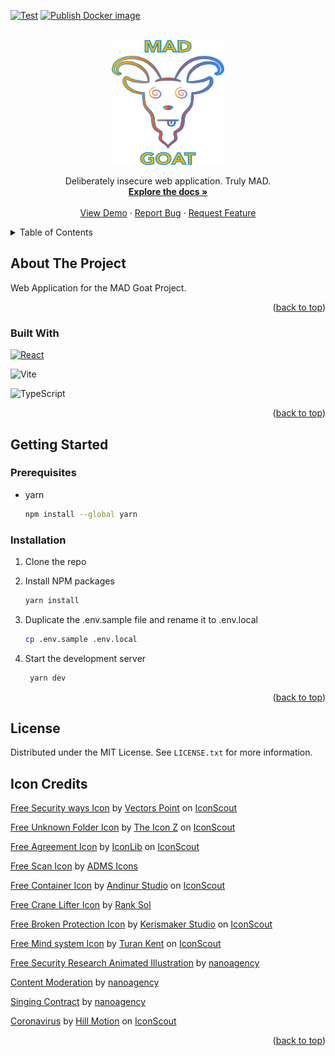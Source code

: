 <a name="readme-top"></a>

[![Test][gha-test-badge]][gha-test-url] [![Publish Docker image][gha-build-badge]][gha-build-url]

<!-- PROJECT LOGO -->
<br />
<div align="center">
  <a href="https://github.com/MAD-Goat-Project/mad-web-app">
    <img src="images/mad-goat.png" alt="Logo" width="180" height="200">
  </a>

  <p align="center">
    Deliberately insecure web application. Truly MAD.
    <br />
    <a href="https://github.com/MAD-Goat-Project/mad-web-app"><strong>Explore the docs »</strong></a>
    <br />
    <br />
    <a href="https://github.com/MAD-Goat-Project/mad-web-app">View Demo</a>
    ·
    <a href="https://github.com/MAD-Goat-Project/mad-web-app">Report Bug</a>
    ·
    <a href="https://github.com/MAD-Goat-Project/mad-web-app">Request Feature</a>
  </p>
</div>

<!-- TABLE OF CONTENTS -->
<details>
  <summary>Table of Contents</summary>
  <ol>
    <li>
      <a href="#about-the-project">About The Project</a>
      <ul>
        <li><a href="#built-with">Built With</a></li>
      </ul>
    </li>
    <li>
      <a href="#getting-started">Getting Started</a>
      <ul>
        <li><a href="#prerequisites">Prerequisites</a></li>
        <li><a href="#installation">Installation</a></li>
      </ul>
    </li>
    <li><a href="#license">License</a></li>
  </ol>
</details>

<!-- ABOUT THE PROJECT -->

## About The Project

Web Application for the MAD Goat Project.

<p align="right">(<a href="#readme-top">back to top</a>)</p>

### Built With

[![React][react.js]][react-url]

![Vite]

![TypeScript]

<p align="right">(<a href="#readme-top">back to top</a>)</p>

<!-- GETTING STARTED -->

## Getting Started

### Prerequisites

- yarn
  ```sh
  npm install --global yarn
  ```

### Installation

1. Clone the repo

2. Install NPM packages
   ```sh
   yarn install
   ```
3. Duplicate the .env.sample file and rename it to .env.local
   ```sh
   cp .env.sample .env.local
   ```
4. Start the development server
   ```sh
    yarn dev
   ```

<p align="right">(<a href="#readme-top">back to top</a>)</p>

<!-- LICENSE -->

## License

Distributed under the MIT License. See `LICENSE.txt` for more information.

## Icon Credits

<a href="https://iconscout.com/icons/security-ways" target="_blank">Free Security ways Icon</a> by <a href="https://iconscout.com/contributors/hana-arif">Vectors Point</a> on <a href="https://iconscout.com">IconScout</a>

<a href="https://iconscout.com/icons/unknown-folder" target="_blank">Free Unknown Folder Icon</a> by <a href="https://iconscout.com/contributors/theiconz">The Icon Z</a> on <a href="https://iconscout.com">IconScout</a>

<a href="https://iconscout.com/icons/agreement" target="_blank">Free Agreement Icon</a> by <a href="https://iconscout.com/contributors/iconlib">IconLib</a> on <a href="https://iconscout.com">IconScout</a>

<a href="https://iconscout.com/icons/scan" target="_blank">Free Scan Icon</a> by <a href="https://iconscout.com/contributors/adms-icon" target="_blank">ADMS Icons</a>

<a href="https://iconscout.com/icons/container" target="_blank">Free Container Icon</a> by <a href="https://iconscout.com/contributors/andinur">Andinur Studio</a> on <a href="https://iconscout.com">IconScout</a>

<a href="https://iconscout.com/icons/crane-lifter" target="_blank">Free Crane Lifter Icon</a> by <a href="https://iconscout.com/contributors/promotion-king" target="_blank">Rank Sol</a>

<a href="https://iconscout.com/icons/broken-protection" target="_blank">Free Broken Protection Icon</a> by <a href="https://iconscout.com/contributors/kerismaker">Kerismaker Studio</a> on <a href="https://iconscout.com">IconScout</a>

<a href="https://iconscout.com/icons/mind-system" target="_blank">Free Mind system Icon</a> by <a href="https://iconscout.com/contributors/turan-kent">Turan Kent</a> on <a href="https://iconscout.com">IconScout</a>

<a href="https://iconscout.com/lotties/security-research" target="_blank">Free Security Research  Animated Illustration</a> by <a href="https://iconscout.com/contributors/nanoagency" target="_blank">nanoagency</a>

<a href="https://iconscout.com/lottie-animations/content-moderation" class="text-underline font-size-sm" target="_blank">Content Moderation</a> by <a href="https://iconscout.com/contributors/nanoagency" class="text-underline font-size-sm" target="_blank">nanoagency</a>

<a href="https://iconscout.com/lottie-animations/singing-contract" class="text-underline font-size-sm" target="_blank">Singing Contract</a> by <a href="https://iconscout.com/contributors/nanoagency" class="text-underline font-size-sm" target="_blank">nanoagency</a>

<a href="https://iconscout.com/lottie-animations/coronavirus" class="text-underline font-size-sm" target="_blank">Coronavirus</a> by <a href="https://iconscout.com/contributors/hill-motion" class="text-underline font-size-sm">Hill Motion</a> on <a href="https://iconscout.com" class="text-underline font-size-sm">IconScout</a>

<p align="right">(<a href="#readme-top">back to top</a>)</p>

<!-- MARKDOWN LINKS & IMAGES -->
<!-- https://www.markdownguide.org/basic-syntax/#reference-style-links -->

[contributors-shield]: https://img.shields.io/github/contributors/MAD-Goat-Project/mad-web-app.svg?style=for-the-badge
[contributors-url]: https://github.com/MAD-Goat-Project/mad-web-app/graphs/contributors
[forks-shield]: https://img.shields.io/github/forks/MAD-Goat-Project/mad-web-app.svg?style=for-the-badge
[forks-url]: https://github.com/MAD-Goat-Project/mad-web-app/network/members
[stars-shield]: https://img.shields.io/github/stars/MAD-Goat-Project/mad-web-app.svg?style=for-the-badge
[stars-url]: https://github.com/MAD-Goat-Project/mad-web-app/stargazers
[issues-shield]: https://img.shields.io/github/issues/MAD-Goat-Project/mad-web-app.svg?style=for-the-badge
[issues-url]: https://github.com/MAD-Goat-Project/mad-web-app/issues
[license-shield]: https://img.shields.io/github/license/MAD-Goat-Project/mad-web-app.svg?style=for-the-badge
[license-url]: https://github.com/MAD-Goat-Project/mad-web-app/blob/main/LICENSE
[product-screenshot]: images/screenshot.png
[next.js]: https://img.shields.io/badge/next.js-000000?style=for-the-badge&logo=nextdotjs&logoColor=white
[next-url]: https://nextjs.org/
[react.js]: https://img.shields.io/badge/React-20232A?style=for-the-badge&logo=react&logoColor=61DAFB
[react-url]: https://reactjs.org/
[vue.js]: https://img.shields.io/badge/Vue.js-35495E?style=for-the-badge&logo=vuedotjs&logoColor=4FC08D
[vue-url]: https://vuejs.org/
[angular.io]: https://img.shields.io/badge/Angular-DD0031?style=for-the-badge&logo=angular&logoColor=white
[angular-url]: https://angular.io/
[svelte.dev]: https://img.shields.io/badge/Svelte-4A4A55?style=for-the-badge&logo=svelte&logoColor=FF3E00
[svelte-url]: https://svelte.dev/
[laravel.com]: https://img.shields.io/badge/Laravel-FF2D20?style=for-the-badge&logo=laravel&logoColor=white
[laravel-url]: https://laravel.com
[bootstrap.com]: https://img.shields.io/badge/Bootstrap-563D7C?style=for-the-badge&logo=bootstrap&logoColor=white
[bootstrap-url]: https://getbootstrap.com
[jquery.com]: https://img.shields.io/badge/jQuery-0769AD?style=for-the-badge&logo=jquery&logoColor=white
[jquery-url]: https://jquery.com
[gha-test-badge]: https://github.com/MAD-Goat-Project/mad-web-app/actions/workflows/test.yml/badge.svg
[gha-test-url]: https://github.com/MAD-Goat-Project/mad-web-app/actions/workflows/test.yml
[gha-build-badge]: https://github.com/MAD-Goat-Project/mad-web-app/actions/workflows/publish.yml/badge.svg
[gha-build-url]: https://github.com/MAD-Goat-Project/mad-web-app/actions/workflows/publish.yml
[contributors-shield]: https://img.shields.io/github/contributors/MAD-Goat-Project/mad-web-app.svg?style=for-the-badge
[contributors-url]: https://github.com/MAD-Goat-Project/mad-web-app/graphs/contributors
[forks-shield]: https://img.shields.io/github/forks/MAD-Goat-Project/mad-web-app.svg?style=for-the-badge
[forks-url]: https://github.com/MAD-Goat-Project/mad-web-app/network/members
[stars-shield]: https://img.shields.io/github/stars/MAD-Goat-Project/mad-web-app.svg?style=for-the-badge
[license-shield]: https://img.shields.io/github/license/MAD-Goat-Project/mad-web-app.svg?style=for-the-badge
[issues-shield]: https://img.shields.io/github/issues/MAD-Goat-Project/mad-web-app.svg?style=for-the-badge
[issues-url]: https://github.com/MAD-Goat-Project/mad-web-app/issues
[stars-url]: https://github.com/MAD-Goat-Project/mad-web-app/stargazers
[license-url]: https://github.com/MAD-Goat-Project/mad-web-app/blob/main/LICENSE
[react.js]: https://img.shields.io/badge/React-20232A?style=for-the-badge&logo=react&logoColor=61DAFB
[react-url]: https://reactjs.org/
[min.io]: https://img.shields.io/avatars.githubusercontent.com/u/695951?s=200&v=4
[minio-url]: https://min.io/
[NodeJS]: https://img.shields.io/badge/Node.js-43853D?style=for-the-badge&logo=node.js&logoColor=white
[Typescript]: https://img.shields.io/badge/TypeScript-007ACC?style=for-the-badge&logo=typescript&logoColor=white
[postgres]: https://img.shields.io/badge/PostgreSQL-316192?style=for-the-badge&logo=postgresql&logoColor=white
[Java]: https://img.shields.io/badge/Java-ED8B00?style=for-the-badge&logo=openjdk&logoColor=white
[Spring]: https://img.shields.io/badge/Spring-6DB33F?style=for-the-badge&logo=spring&logoColor=white
[MongoDB]: https://img.shields.io/badge/MongoDB-4EA94B?style=for-the-badge&logo=mongodb&logoColor=white
[NestJS]: https://img.shields.io/badge/nestjs-%23E0234E.svg?style=for-the-badge&logo=nestjs&logoColor=white
[rabbitmq]: https://img.shields.io/badge/rabbitmq-%23FF6600.svg?&style=for-the-badge&logo=rabbitmq&logoColor=white
[Kubernetes]: https://img.shields.io/badge/kubernetes-%23326ce5.svg?style=for-the-badge&logo=kubernetes&logoColor=white
[Traefik Proxy]: https://img.shields.io/static/v1?style=for-the-badge&message=Traefik+Proxy&color=24A1C1&logo=Traefik+Proxy&logoColor=FFFFFF&label=
[Docker]: https://img.shields.io/static/v1?style=for-the-badge&message=Docker&color=2496ED&logo=Docker&logoColor=FFFFFF&label=
[Vite]: https://img.shields.io/badge/vite-%23646CFF.svg?style=for-the-badge&logo=vite&logoColor=white
[Typescript]: https://img.shields.io/badge/TypeScript-007ACC?style=for-the-badge&logo=typescript&logoColor=white
